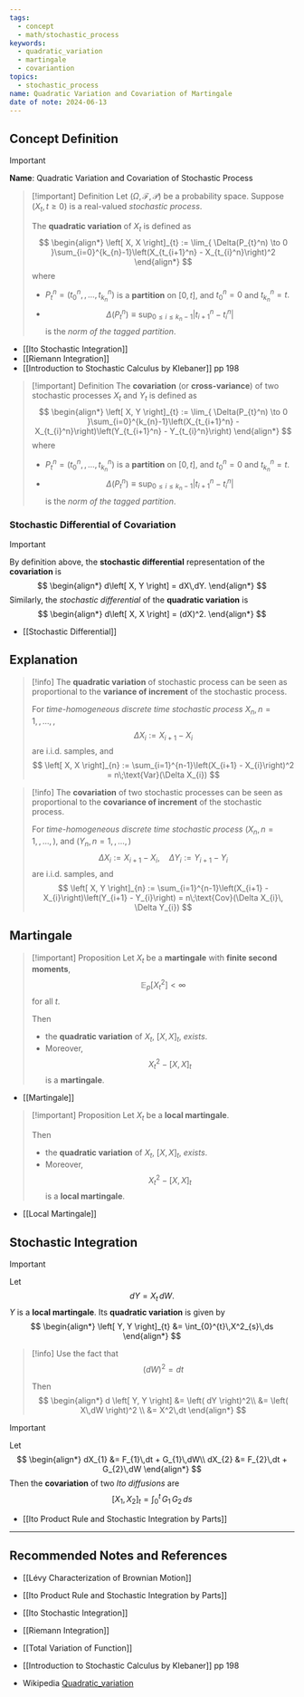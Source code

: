 ```yaml
---
tags:
  - concept
  - math/stochastic_process
keywords:
  - quadratic_variation
  - martingale
  - covariantion
topics:
  - stochastic_process
name: Quadratic Variation and Covariation of Martingale
date of note: 2024-06-13
---
```


## Concept Definition

>[!important]
>**Name**: Quadratic Variation and Covariation of Stochastic Process

>[!important] Definition
>Let $(\Omega, \mathscr{F}, \mathcal{P})$ be a probability space. Suppose $(X_{t}, t \ge 0)$ is a real-valued *stochastic process*. 
>
>The **quadratic variation** of $X_{t}$ is defined as
>$$
>\begin{align*}
> \left[ X, X \right]_{t} := \lim_{ \Delta(P_{t}^n) \to 0 }\sum_{i=0}^{k_{n}-1}\left(X_{t_{i+1}^n} - X_{t_{i}^n}\right)^2 
>\end{align*}
>$$
>where 
>- $P_{t}^n = (t_{0}^n, \,{,}\ldots{,}\, t_{k_{n}}^n)$ is a **partition** on $[0,t]$, and $t_{0}^n =0$ and $t_{k_{n}}^n = t.$
>- $$\Delta(P_{t}^n) \equiv \sup_{0\le i\le k_{n}-1}\lvert t_{i+1}^n - t_{i}^n \rvert $$ is the *norm of the tagged partition*. 

- [[Ito Stochastic Integration]]
- [[Riemann Integration]]
- [[Introduction to Stochastic Calculus by Klebaner]] pp 198

>[!important] Definition
>The **covariation** (or **cross-variance**) of two stochastic processes $X_{t}$ and $Y_{t}$ is defined as
>$$
>\begin{align*}
> \left[ X, Y \right]_{t} := \lim_{ \Delta(P_{t}^n) \to 0 }\sum_{i=0}^{k_{n}-1}\left(X_{t_{i+1}^n} - X_{t_{i}^n}\right)\left(Y_{t_{i+1}^n} - Y_{t_{i}^n}\right) 
>\end{align*}
>$$
>where 
>- $P_{t}^n = (t_{0}^n, \,{,}\ldots{,}\, t_{k_{n}}^n)$ is a **partition** on $[0,t]$, and $t_{0}^n =0$ and $t_{k_{n}}^n = t.$
>- $$\Delta(P_{t}^n) \equiv \sup_{0\le i\le k_{n}-1}\lvert t_{i+1}^n - t_{i}^n \rvert $$ is the *norm of the tagged partition*. 

### Stochastic Differential of Covariation

>[!important] 
>By definition above, the **stochastic differential** representation of the **covariation** is 
>$$
>\begin{align*}
>d\left[ X, Y \right] = dX\,dY.
>\end{align*}
>$$
>Similarly, the *stochastic differential* of the **quadratic variation** is
>$$
>\begin{align*}
>d\left[ X, X \right] = (dX)^2.
>\end{align*}
>$$

- [[Stochastic Differential]]

## Explanation

>[!info]
>The **quadratic variation** of stochastic process can be seen as proportional to the **variance of increment** of the stochastic process.
>
>For *time-homogeneous discrete time stochastic process* $X_{n}, n=1,\,{,}\ldots{,}\,$,  $$\Delta X_{i} := X_{i+1} - X_{i}$$ are i.i.d. samples, and
>$$
>\left[ X, X \right]_{n} := \sum_{i=1}^{n-1}\left(X_{i+1} - X_{i}\right)^2 = n\;\text{Var}(\Delta X_{i})
>$$

>[!info]
>The **covariation** of two stochastic processes can be seen as proportional to the **covariance of increment** of the stochastic process.
>
>For *time-homogeneous discrete time stochastic process* $(X_{n}, n=1,\,{,}\ldots{,}\,)$, and   $(Y_{n}, n=1,\,{,}\ldots{,}\,)$ $$\Delta X_{i} := X_{i+1} - X_{i}, \quad \Delta Y_{i} := Y_{i+1} - Y_{i}$$ are i.i.d. samples, and
>$$
>\left[ X, Y \right]_{n} := \sum_{i=1}^{n-1}\left(X_{i+1} - X_{i}\right)\left(Y_{i+1} - Y_{i}\right) = n\;\text{Cov}(\Delta X_{i}\, \Delta Y_{i})
>$$


## Martingale

>[!important] Proposition
>Let $X_{t}$ be a **martingale** with **finite second moments**, $$\mathbb{E}_{ p }\left[  X_{t}^2 \right] < \infty$$ for all $t$. 
>
>Then 
>- the **quadratic variation** of $X_{t}$, $\left[ X, X \right]_{t}$, *exists*.
>- Moreover, $$X^2_{t} - \left[ X, X \right]_{t}$$ is a **martingale**.

- [[Martingale]]

>[!important] Proposition
>Let $X_{t}$ be a **local martingale**.
>
>Then 
>- the **quadratic variation** of $X_{t}$, $\left[ X, X \right]_{t}$, *exists*.
>- Moreover, $$X^2_{t} - \left[ X, X \right]_{t}$$ is a **local martingale**.

- [[Local Martingale]]

## Stochastic Integration

>[!important]
>Let $$dY = X_{t}\,dW.$$ $Y$ is a **local martingale**. Its **quadratic variation** is given by
>$$
>\begin{align*}
> \left[ Y, Y \right]_{t} &= \int_{0}^{t}\,X^2_{s}\,ds
>\end{align*}
>$$

>[!info]
>Use the fact that
>$$(dW)^2 = dt$$
>
>Then 
>$$
>\begin{align*}
>d \left[ Y, Y \right] &= \left( dY \right)^2\\
>&= \left( X\,dW \right)^2 \\
>&= X^2\,dt
>\end{align*}
>$$


>[!important]
>Let
>$$
>\begin{align*}
>dX_{1} &= F_{1}\,dt + G_{1}\,dW\\
>dX_{2} &= F_{2}\,dt + G_{2}\,dW
>\end{align*}
>$$
>Then the **covariation** of two *Ito diffusions* are
>$$
>\left[ X_{1}, X_{2} \right]_{t} = \int_{0}^{t}\,G_{1}\,G_{2}\,ds
>$$

- [[Ito Product Rule and Stochastic Integration by Parts]]




-----------
##  Recommended Notes and References

- [[Lévy Characterization of Brownian Motion]]
- [[Ito Product Rule and Stochastic Integration by Parts]]
- [[Ito Stochastic Integration]]

- [[Riemann Integration]]
- [[Total Variation of Function]]


- [[Introduction to Stochastic Calculus by Klebaner]] pp 198
- Wikipedia [Quadratic_variation](https://en.wikipedia.org/wiki/Quadratic_variation)